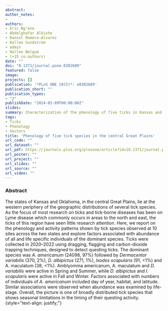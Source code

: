 ```yaml
---
abstract: 
author_notes:
-
authors:
- Eric Ng’eno
- Abdelghafar Alkishe 
- Daniel Romero-Alvarez
- Kellee Sundstrom
- admin
- Hallee Belgum 
- (+15 co-authors)
date: ""
doi: "0.1371/journal.pone.0302689"
featured: false
image:
projects: []
publication: '*PLoS ONE 19(5)*: e0302689'
publication_short: ""
publication_types:
- "2"
publishDate: "2024-05-09T00:00:00Z"
slides: 
summary: Characterization of the phenology of five ticks in Kansas and Oklahoma.
tags:
- Ticks
- Phenology
- Vectors
title: 'Phenology of five tick species in the central Great Plains'
url_code: ""
url_dataset: ""
url_pdf: https://journals.plos.org/plosone/article?id=10.1371/journal.pone.0302689
url_poster: ""
url_project: ""
url_slides: ""
url_source: ""
url_video: ""
---
```


### Abstract

The states of Kansas and Oklahoma, in the central Great Plains, lie at the western 
periphery of the geographic distributions of several tick species. As the focus 
of most research on ticks and tick-borne diseases has been on Lyme disease which 
commonly occurs in areas to the north and east, the ticks of this region have 
seen little research attention. Here, we report on the phenology and activity 
patterns shown by tick species observed at 10 sites across the two states and 
explore factors associated with abundance of all and life specific individuals 
of the dominant species. Ticks were collected in 2020–2022 using dragging, 
flagging and carbon-dioxide trapping techniques, designed to detect questing 
ticks. The dominant species was *A. americanum* (24098, 97%) followed by 
*Dermacentor variabilis* (370, 2%), *D. albipictus* (271, 1%), *Ixodes scapularis* 
(91, <1%) and A. maculatum (38, <1%). Amblyomma americanum, A. maculatum and 
*D. variabilis* were active in Spring and Summer, while *D. albipictus* and
*I. scapularis* were active in Fall and Winter. Factors associated with numbers 
of individuals of *A. americanum* included day of year, habitat, and latitude. 
Similar associations were observed when abundance was examined by life-stage. 
Overall, the picture is one of broadly distributed tick species that shows 
seasonal limitations in the timing of their questing activity.
{style="text-align: justify;"}

<br>
